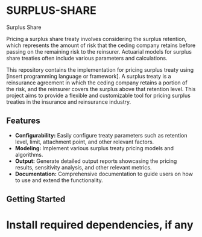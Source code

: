 # SURPLUS-SHARE
Surplus Share 


Pricing a surplus share treaty involves considering the surplus retention, which represents the amount of risk that the ceding company retains before passing on the remaining risk to the reinsurer. Actuarial models for surplus share treaties often include various parameters and calculations.

This repository contains the implementation for pricing surplus treaty using [insert programming language or framework]. A surplus treaty is a reinsurance agreement in which the ceding company retains a portion of the risk, and the reinsurer covers the surplus above that retention level. This project aims to provide a flexible and customizable tool for pricing surplus treaties in the insurance and reinsurance industry.

## Features

- **Configurability:** Easily configure treaty parameters such as retention level, limit, attachment point, and other relevant factors.
- **Modeling:** Implement various surplus treaty pricing models and algorithms.
- **Output:** Generate detailed output reports showcasing the pricing results, sensitivity analysis, and other relevant metrics.
- **Documentation:** Comprehensive documentation to guide users on how to use and extend the functionality.

## Getting Started

# Install required dependencies, if any
